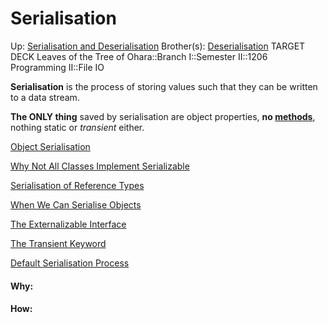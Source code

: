 # Serialisation

Up: [Serialisation and Deserialisation](serialisation_and_deserialisation)
Brother(s): [Deserialisation](deserialisation)
TARGET DECK
Leaves of the Tree of Ohara::Branch I::Semester II::1206 Programming II::File IO

**Serialisation** is the process of storing values such that they can be written to a data stream.

**The ONLY thing** saved by serialisation are object properties, **no [methods](methods)**, nothing static or *transient* either.

[Object Serialisation](object_serialisation)

[Why Not All Classes Implement Serializable](why_not_all_classes_implement_serializable)

[Serialisation of Reference Types](serialisation_of_reference_types)

[When We Can Serialise Objects](when_we_can_serialise_objects)

[The Externalizable Interface](the_externalizable_interface)

[The Transient Keyword](the_transient_keyword)

[Default Serialisation Process](default_serialisation_process)


























#### Why:
#### How:









